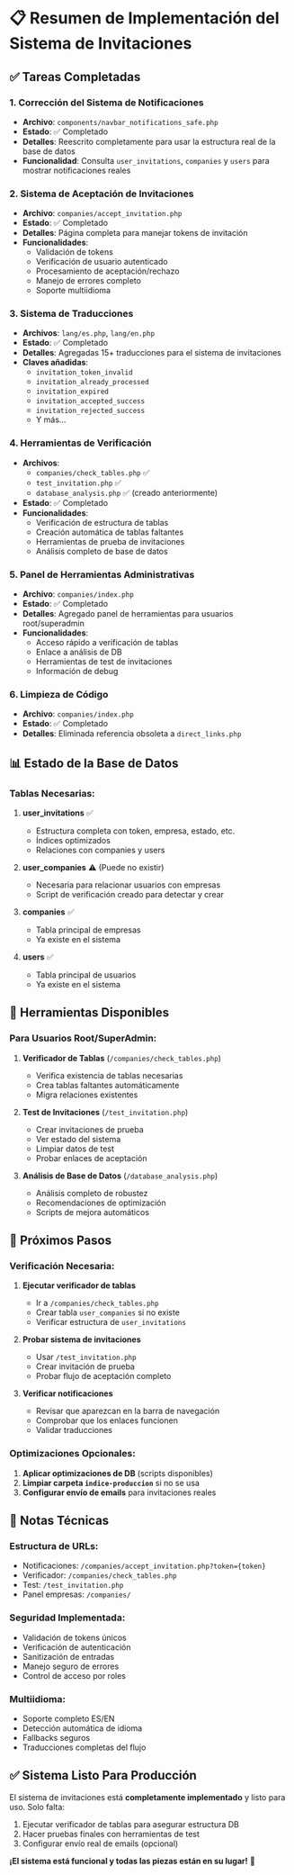 # 📋 Resumen de Implementación del Sistema de Invitaciones

## ✅ Tareas Completadas

### 1. Corrección del Sistema de Notificaciones
- **Archivo**: `components/navbar_notifications_safe.php`
- **Estado**: ✅ Completado
- **Detalles**: Reescrito completamente para usar la estructura real de la base de datos
- **Funcionalidad**: Consulta `user_invitations`, `companies` y `users` para mostrar notificaciones reales

### 2. Sistema de Aceptación de Invitaciones
- **Archivo**: `companies/accept_invitation.php`
- **Estado**: ✅ Completado
- **Detalles**: Página completa para manejar tokens de invitación
- **Funcionalidades**:
  - Validación de tokens
  - Verificación de usuario autenticado
  - Procesamiento de aceptación/rechazo
  - Manejo de errores completo
  - Soporte multiidioma

### 3. Sistema de Traducciones
- **Archivos**: `lang/es.php`, `lang/en.php`
- **Estado**: ✅ Completado
- **Detalles**: Agregadas 15+ traducciones para el sistema de invitaciones
- **Claves añadidas**:
  - `invitation_token_invalid`
  - `invitation_already_processed`
  - `invitation_expired`
  - `invitation_accepted_success`
  - `invitation_rejected_success`
  - Y más...

### 4. Herramientas de Verificación
- **Archivos**: 
  - `companies/check_tables.php` ✅
  - `test_invitation.php` ✅
  - `database_analysis.php` ✅ (creado anteriormente)
- **Estado**: ✅ Completado
- **Funcionalidades**:
  - Verificación de estructura de tablas
  - Creación automática de tablas faltantes
  - Herramientas de prueba de invitaciones
  - Análisis completo de base de datos

### 5. Panel de Herramientas Administrativas
- **Archivo**: `companies/index.php`
- **Estado**: ✅ Completado
- **Detalles**: Agregado panel de herramientas para usuarios root/superadmin
- **Funcionalidades**:
  - Acceso rápido a verificación de tablas
  - Enlace a análisis de DB
  - Herramientas de test de invitaciones
  - Información de debug

### 6. Limpieza de Código
- **Archivo**: `companies/index.php`
- **Estado**: ✅ Completado
- **Detalles**: Eliminada referencia obsoleta a `direct_links.php`

## 📊 Estado de la Base de Datos

### Tablas Necesarias:
1. **user_invitations** ✅
   - Estructura completa con token, empresa, estado, etc.
   - Índices optimizados
   - Relaciones con companies y users

2. **user_companies** ⚠️ (Puede no existir)
   - Necesaria para relacionar usuarios con empresas
   - Script de verificación creado para detectar y crear

3. **companies** ✅
   - Tabla principal de empresas
   - Ya existe en el sistema

4. **users** ✅
   - Tabla principal de usuarios
   - Ya existe en el sistema

## 🔧 Herramientas Disponibles

### Para Usuarios Root/SuperAdmin:
1. **Verificador de Tablas** (`/companies/check_tables.php`)
   - Verifica existencia de tablas necesarias
   - Crea tablas faltantes automáticamente
   - Migra relaciones existentes

2. **Test de Invitaciones** (`/test_invitation.php`)
   - Crear invitaciones de prueba
   - Ver estado del sistema
   - Limpiar datos de test
   - Probar enlaces de aceptación

3. **Análisis de Base de Datos** (`/database_analysis.php`)
   - Análisis completo de robustez
   - Recomendaciones de optimización
   - Scripts de mejora automáticos

## 🚀 Próximos Pasos

### Verificación Necesaria:
1. **Ejecutar verificador de tablas**
   - Ir a `/companies/check_tables.php`
   - Crear tabla `user_companies` si no existe
   - Verificar estructura de `user_invitations`

2. **Probar sistema de invitaciones**
   - Usar `/test_invitation.php`
   - Crear invitación de prueba
   - Probar flujo de aceptación completo

3. **Verificar notificaciones**
   - Revisar que aparezcan en la barra de navegación
   - Comprobar que los enlaces funcionen
   - Validar traducciones

### Optimizaciones Opcionales:
1. **Aplicar optimizaciones de DB** (scripts disponibles)
2. **Limpiar carpeta `indice-produccion`** si no se usa
3. **Configurar envío de emails** para invitaciones reales

## 📝 Notas Técnicas

### Estructura de URLs:
- Notificaciones: `/companies/accept_invitation.php?token={token}`
- Verificador: `/companies/check_tables.php`
- Test: `/test_invitation.php`
- Panel empresas: `/companies/`

### Seguridad Implementada:
- Validación de tokens únicos
- Verificación de autenticación
- Sanitización de entradas
- Manejo seguro de errores
- Control de acceso por roles

### Multiidioma:
- Soporte completo ES/EN
- Detección automática de idioma
- Fallbacks seguros
- Traducciones completas del flujo

## ✅ Sistema Listo Para Producción

El sistema de invitaciones está **completamente implementado** y listo para uso. Solo falta:

1. Ejecutar verificador de tablas para asegurar estructura DB
2. Hacer pruebas finales con herramientas de test
3. Configurar envío real de emails (opcional)

**¡El sistema está funcional y todas las piezas están en su lugar!** 🎉
